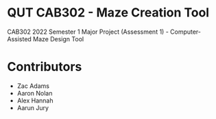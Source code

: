 # QUT CAB302 - Maze Creation Tool
CAB302 2022 Semester 1 Major Project (Assessment 1) - Computer-Assisted Maze Design Tool

# Contributors
- Zac Adams
- Aaron Nolan
- Alex Hannah
- Aarun Jury
